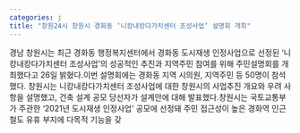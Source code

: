 ```yaml
---
categories: j
title: "창원24시 창원시 경화동 ‘니캉내캉다가치센터 조성사업’ 설명회 개최"
---
```

경남 창원시는 최근 경화동 행정복지센터에서 경화동 도시재생 인정사업으로 선정된 ‘니캉내캉다가치센터 조성사업’의 성공적인 추진과 지역주민 참여를 위해 주민설명회를 개최했다고 26일 밝혔다.이번 설명회에는 경화동 지역 시의원, 지역주민 등 50명이 참석했다. 창원시는 니캉내캉다가치센터 조성사업에 대한 창원시의 사업추진 개요와 우려 사항을 설명했고, 건축 설계 공모 당선자가 설계안에 대해 발표했다.창원시는 국토교통부가 주관한 ‘2021년 도시재생 인정사업’ 공모에 선정돼 주민 접근성이 높은 경화역 인근 철도 유휴 부지에 다목적 기능을 갖